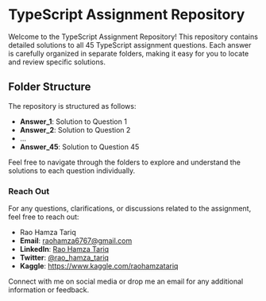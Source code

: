 # TypeScript Assignment Repository

Welcome to the TypeScript Assignment Repository! This repository contains detailed solutions to all 45 TypeScript assignment questions. Each answer is carefully organized in separate folders, making it easy for you to locate and review specific solutions.

## Folder Structure

The repository is structured as follows:

- **Answer_1**: Solution to Question 1
- **Answer_2**: Solution to Question 2
- ...
- **Answer_45**: Solution to Question 45

Feel free to navigate through the folders to explore and understand the solutions to each question individually.

### Reach Out

For any questions, clarifications, or discussions related to the assignment, feel free to reach out:

- Rao Hamza Tariq
- **Email**: raohamza6767@gmail.com
- **LinkedIn**: [Rao Hamza Tariq](https://www.linkedin.com/in/rao-hamza-tariq/)
- **Twitter**: [@rao_hamza_tariq](https://twitter.com/rao_hamza_tariq)
- **Kaggle**: https://www.kaggle.com/raohamzatariq

Connect with me on social media or drop me an email for any additional information or feedback.
